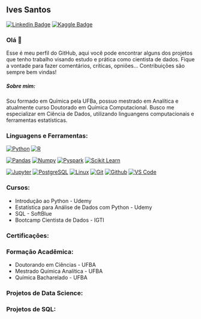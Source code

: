 


<!--
**ivestulio/ivestulio** is a ✨ _special_ ✨ repository because its `README.md` (this file) appears on your GitHub profile.




Here are some ideas to get you started:

- 🔭 I’m currently working on ...
- 🌱 I’m currently learning ...
- 👯 I’m looking to collaborate on ...
- 🤔 I’m looking for help with ...
- 💬 Ask me about ...
- 📫 How to reach me: ...
- 😄 Pronouns: ...
- ⚡ Fun fact: ...
-->

 ## Ives Santos 
 <p>
  <a href="https://www.linkedin.com/in/ives-tulio/" rel="nofollow"><img src="https://camo.githubusercontent.com/57b24e7ae3973f7c7b41313aeb5a3193b673eed50dd91e481800cbb43d4ad8ae/68747470733a2f2f696d672e736869656c64732e696f2f62616467652f2d4c696e6b6564496e2d626c75653f7374796c653d666c61742d737175617265266c6f676f3d4c696e6b6564696e266c6f676f436f6c6f723d7768697465266c696e6b3d68747470733a2f2f7777772e6c696e6b6564696e2e636f6d2f696e2f6b6172696e6e656372697374696e61706572656972612f2f" alt="Linkedin Badge" data-canonical-src="https://img.shields.io/badge/-LinkedIn-blue?style=flat-square&amp;logo=Linkedin&amp;logoColor=white&amp;link=https://www.linkedin.com/in/ives-tulio//" style="max-width:100%;"></a>
<a href="https://www.kaggle.com/ivessantos" rel="nofollow"><img src="https://camo.githubusercontent.com/66449517ff209d7b87164679b157ebfad1137d811a014eb5adf9e83f9749c41e/68747470733a2f2f696d672e736869656c64732e696f2f62616467652f2d6b6167676c652d626c75653f7374796c653d666c61742d737175617265266c6f676f3d6b6167676c65266c6f676f436f6c6f723d7768697465266c696e6b3d68747470733a2f2f7777772e6b6167676c652e636f6d2f6b6172696e6e65" alt="Kaggle Badge" data-canonical-src="https://img.shields.io/badge/-kaggle-blue?style=flat-square&amp;logo=kaggle&amp;logoColor=white&amp;link=https://www.kaggle.com/ivessantos" style="max-width:100%;"></a>
</p>

### Olá 👋
Esse é meu perfil do GitHub, aqui você pode encontrar alguns dos projetos que tenho trabalho visando estudo e prática como cientista de dados. Fique a vontade para fazer comentários, críticas, opniões...
Contribuições são sempre bem vindas!  

##### Sobre mim:
Sou formado em Química pela UFBa, possuo mestrado em Analítica e atualmente curso Doutorado em Química Computacional. Busco me especializar em Ciência de Dados,  utilizando linguangens computacionais e ferramentas estatísticas.


### Linguagens e Ferramentas: 
<p>
<a target="_blank" rel="noopener noreferrer" href="https://camo.githubusercontent.com/66827c53581cfee18c55618697d74a3c6167932d3c1980fba2019ef7a3e553b0/68747470733a2f2f696d672e736869656c64732e696f2f62616467652f2d507974686f6e2d626c61636b3f7374796c653d666c61742d737175617265266c6f676f3d507974686f6e"><img src="https://camo.githubusercontent.com/66827c53581cfee18c55618697d74a3c6167932d3c1980fba2019ef7a3e553b0/68747470733a2f2f696d672e736869656c64732e696f2f62616467652f2d507974686f6e2d626c61636b3f7374796c653d666c61742d737175617265266c6f676f3d507974686f6e" alt="Python" data-canonical-src="https://img.shields.io/badge/-Python-black?style=flat-square&amp;logo=Python" style="max-width:100%;"></a>
<a target="_blank" rel="noopener noreferrer" href="https://camo.githubusercontent.com/8abf595e51634646db8e4ee0deb97c81f4a05cb69cc810a15ea19c481e8d2cc8/68747470733a2f2f696d672e736869656c64732e696f2f62616467652f2d522d626c61636b3f7374796c653d666c61742d737175617265266c6f676f3d52"><img src="https://camo.githubusercontent.com/8abf595e51634646db8e4ee0deb97c81f4a05cb69cc810a15ea19c481e8d2cc8/68747470733a2f2f696d672e736869656c64732e696f2f62616467652f2d522d626c61636b3f7374796c653d666c61742d737175617265266c6f676f3d52" alt="R" data-canonical-src="https://img.shields.io/badge/-R-black?style=flat-square&amp;logo=R" style="max-width:100%;"></a>
  
  
  
<a target="_blank" rel="noopener noreferrer" href="https://camo.githubusercontent.com/19aea5e38e7ed16327b6b5774becd0124d6cd1bf2ed9d4a884612c7550509591/68747470733a2f2f696d672e736869656c64732e696f2f62616467652f2d50616e6461732d626c61636b3f7374796c653d666c61742d737175617265266c6f676f3d50616e646173"><img src="https://camo.githubusercontent.com/19aea5e38e7ed16327b6b5774becd0124d6cd1bf2ed9d4a884612c7550509591/68747470733a2f2f696d672e736869656c64732e696f2f62616467652f2d50616e6461732d626c61636b3f7374796c653d666c61742d737175617265266c6f676f3d50616e646173" alt="Pandas" data-canonical-src="https://img.shields.io/badge/-Pandas-black?style=flat-square&amp;logo=Pandas" style="max-width:100%;"></a>
<a target="_blank" rel="noopener noreferrer" href="https://camo.githubusercontent.com/aac67c7c84ae44262f8fae37feb6598de0ca2f7f87cade7359492c8969aed846/68747470733a2f2f696d672e736869656c64732e696f2f62616467652f2d4e756d70792d626c61636b3f7374796c653d666c61742d737175617265266c6f676f3d4e756d7079"><img src="https://camo.githubusercontent.com/aac67c7c84ae44262f8fae37feb6598de0ca2f7f87cade7359492c8969aed846/68747470733a2f2f696d672e736869656c64732e696f2f62616467652f2d4e756d70792d626c61636b3f7374796c653d666c61742d737175617265266c6f676f3d4e756d7079" alt="Numpy" data-canonical-src="https://img.shields.io/badge/-Numpy-black?style=flat-square&amp;logo=Numpy" style="max-width:100%;"></a>
<a target="_blank" rel="noopener noreferrer" href="https://camo.githubusercontent.com/411593c27bbc28156518b07a6ae7df4f26237857703820ecaf5688f22ec48def/68747470733a2f2f696d672e736869656c64732e696f2f62616467652f2d5079737061726b2d626c61636b3f7374796c653d666c61742d737175617265266c6f676f3d4170616368652d537061726b"><img src="https://camo.githubusercontent.com/411593c27bbc28156518b07a6ae7df4f26237857703820ecaf5688f22ec48def/68747470733a2f2f696d672e736869656c64732e696f2f62616467652f2d5079737061726b2d626c61636b3f7374796c653d666c61742d737175617265266c6f676f3d4170616368652d537061726b" alt="Pyspark" data-canonical-src="https://img.shields.io/badge/-Pyspark-black?style=flat-square&amp;logo=Apache-Spark" style="max-width:100%;"></a>
<a target="_blank" rel="noopener noreferrer" href="https://camo.githubusercontent.com/5c13e6bec9acbf009a3169e0c7c8cf758557b8fcbf4b6a55c659281ee18458cb/68747470733a2f2f696d672e736869656c64732e696f2f62616467652f2d5363696b69742532304c6561726e2d626c61636b3f7374796c653d666c61742d737175617265266c6f676f3d7363696b69742d6c6561726e"><img src="https://camo.githubusercontent.com/5c13e6bec9acbf009a3169e0c7c8cf758557b8fcbf4b6a55c659281ee18458cb/68747470733a2f2f696d672e736869656c64732e696f2f62616467652f2d5363696b69742532304c6561726e2d626c61636b3f7374796c653d666c61742d737175617265266c6f676f3d7363696b69742d6c6561726e" alt="Scikit Learn" data-canonical-src="https://img.shields.io/badge/-Scikit%20Learn-black?style=flat-square&amp;logo=scikit-learn" style="max-width:100%;"></a>

 <a target="_blank" rel="noopener noreferrer" href="https://camo.githubusercontent.com/813b81ce8f5e635abd2e613a4db4b28244b0142e93b0a1a448b01915b203a022/68747470733a2f2f696d672e736869656c64732e696f2f62616467652f2d4a7570797465722d626c61636b3f7374796c653d666c61742d737175617265266c6f676f3d4a757079746572"><img src="https://camo.githubusercontent.com/813b81ce8f5e635abd2e613a4db4b28244b0142e93b0a1a448b01915b203a022/68747470733a2f2f696d672e736869656c64732e696f2f62616467652f2d4a7570797465722d626c61636b3f7374796c653d666c61742d737175617265266c6f676f3d4a757079746572" alt="Jupyter" data-canonical-src="https://img.shields.io/badge/-Jupyter-black?style=flat-square&amp;logo=Jupyter" style="max-width:100%;"></a>
<a target="_blank" rel="noopener noreferrer" href="https://camo.githubusercontent.com/10156fe36293691c349c035c36a3c034a17ffe226ce8e0162e991f739206b10d/68747470733a2f2f696d672e736869656c64732e696f2f62616467652f2d506f737467726553514c2d626c61636b3f7374796c653d666c61742d737175617265266c6f676f3d506f737467726553514c"><img src="https://camo.githubusercontent.com/10156fe36293691c349c035c36a3c034a17ffe226ce8e0162e991f739206b10d/68747470733a2f2f696d672e736869656c64732e696f2f62616467652f2d506f737467726553514c2d626c61636b3f7374796c653d666c61742d737175617265266c6f676f3d506f737467726553514c" alt="PostgreSQL" data-canonical-src="https://img.shields.io/badge/-PostgreSQL-black?style=flat-square&amp;logo=PostgreSQL" style="max-width:100%;"></a>
<a target="_blank" rel="noopener noreferrer" href="https://camo.githubusercontent.com/98cab04b1fbe9d67fc8a05c663eea1c032c955cdf883e8e5e613372a239b658e/68747470733a2f2f696d672e736869656c64732e696f2f62616467652f2d4c696e75782d626c61636b3f7374796c653d666c61742d737175617265266c6f676f3d4c696e7578"><img src="https://camo.githubusercontent.com/98cab04b1fbe9d67fc8a05c663eea1c032c955cdf883e8e5e613372a239b658e/68747470733a2f2f696d672e736869656c64732e696f2f62616467652f2d4c696e75782d626c61636b3f7374796c653d666c61742d737175617265266c6f676f3d4c696e7578" alt="Linux" data-canonical-src="https://img.shields.io/badge/-Linux-black?style=flat-square&amp;logo=Linux" style="max-width:100%;"></a>
<a target="_blank" rel="noopener noreferrer" href="https://camo.githubusercontent.com/d0cb40f5f51c0a0e69d8ddae48e4426cbc2f193d1f11c59fc632859fd238b065/68747470733a2f2f696d672e736869656c64732e696f2f62616467652f2d4769742d626c61636b3f7374796c653d666c61742d737175617265266c6f676f3d476974"><img src="https://camo.githubusercontent.com/d0cb40f5f51c0a0e69d8ddae48e4426cbc2f193d1f11c59fc632859fd238b065/68747470733a2f2f696d672e736869656c64732e696f2f62616467652f2d4769742d626c61636b3f7374796c653d666c61742d737175617265266c6f676f3d476974" alt="Git" data-canonical-src="https://img.shields.io/badge/-Git-black?style=flat-square&amp;logo=Git" style="max-width:100%;"></a>
<a target="_blank" rel="noopener noreferrer" href="https://camo.githubusercontent.com/2736209d724b062040988b6689444bbe0fa59b96b011c3709f98a993bbc1a29d/68747470733a2f2f696d672e736869656c64732e696f2f62616467652f2d4769746875622d626c61636b3f7374796c653d666c61742d737175617265266c6f676f3d476974687562"><img src="https://camo.githubusercontent.com/2736209d724b062040988b6689444bbe0fa59b96b011c3709f98a993bbc1a29d/68747470733a2f2f696d672e736869656c64732e696f2f62616467652f2d4769746875622d626c61636b3f7374796c653d666c61742d737175617265266c6f676f3d476974687562" alt="Github" data-canonical-src="https://img.shields.io/badge/-Github-black?style=flat-square&amp;logo=Github" style="max-width:100%;"></a>
<a target="_blank" rel="noopener noreferrer" href="https://camo.githubusercontent.com/99fe9f924df31a3722f821e3220fe3a7db01fd4ce09c3f01fd922661540a98c7/68747470733a2f2f696d672e736869656c64732e696f2f62616467652f2d5653253230436f64652d626c61636b3f7374796c653d666c61742d737175617265266c6f676f3d76697375616c2d73747564696f2d636f6465"><img src="https://camo.githubusercontent.com/99fe9f924df31a3722f821e3220fe3a7db01fd4ce09c3f01fd922661540a98c7/68747470733a2f2f696d672e736869656c64732e696f2f62616467652f2d5653253230436f64652d626c61636b3f7374796c653d666c61742d737175617265266c6f676f3d76697375616c2d73747564696f2d636f6465" alt="VS Code" data-canonical-src="https://img.shields.io/badge/-VS%20Code-black?style=flat-square&amp;logo=visual-studio-code" style="max-width:100%;"></a></p>

### Cursos:
* Introdução ao Python - Udemy
* Estatística para Análise de Dados com Python - Udemy
* SQL - SoftBlue
* Bootcamp Cientista de Dados - IGTI

<!--* Estatística para Análise de dados com R 
* Bootcamp Análise de Dados - IGTI
*-->
### Certificações:


### Formação Acadêmica:

* Doutorando em Ciências - UFBA
* Mestrado Química Analítica - UFBA
* Química Bacharelado - UFBA 

### Projetos de Data Science:
### Projetos de SQL:
